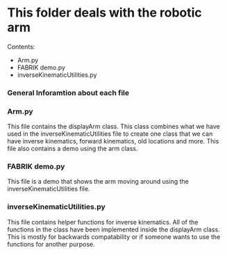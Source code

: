 # This folder deals with the robotic arm

Contents:
* Arm.py
* FABRIK demo.py
* inverseKinematicUtilities.py

### General Inforamtion about each file

### Arm.py
This file contains the displayArm class. This class combines what we have used in the inverseKinematicUtilities file to create one class that we can have inverse kinematics, forward kinematics, old locations and more. This file also contains a demo using the arm class.

### FABRIK demo.py
This file is a demo that shows the arm moving around using the inverseKinematicUtilities file.

### inverseKinematicUtilities.py
This file contains helper functions for inverse kinematics. All of the functions in the class have been implemented inside the displayArm class. This is mostly for backwards compatability or if someone wants to use the functions for another purpose.

